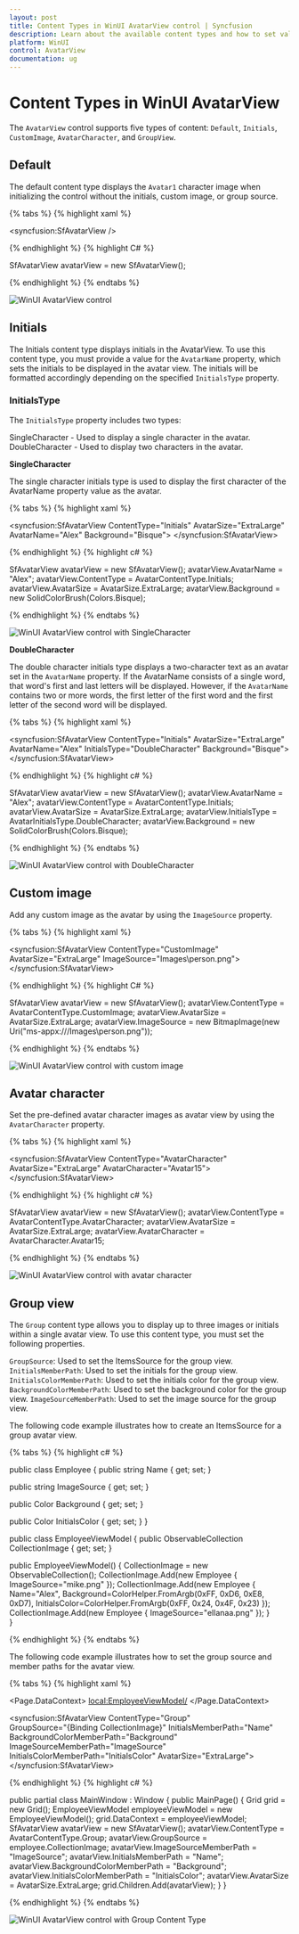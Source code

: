 ```yaml
---
layout: post 
title: Content Types in WinUI AvatarView control | Syncfusion
description: Learn about the available content types and how to set values for them in the WinUI AvatarView control.
platform: WinUI
control: AvatarView
documentation: ug
---
```


# Content Types in WinUI AvatarView

The `AvatarView` control supports five types of content: `Default`, `Initials`, `CustomImage`, `AvatarCharacter`, and `GroupView`.

## Default

The default content type displays the `Avatar1` character image when initializing the control without the initials, custom image, or group source.

{% tabs %}
{% highlight xaml %}

<syncfusion:SfAvatarView />

{% endhighlight %} 
{% highlight C# %}

SfAvatarView avatarView = new SfAvatarView();
           
{% endhighlight %}
{% endtabs %}

![WinUI AvatarView control](avatarview_images/winui_avatarview.png)

## Initials 

The Initials content type displays initials in the AvatarView. To use this content type, you must provide a value for the `AvatarName` property, which sets the initials to be displayed in the avatar view. The initials will be formatted accordingly depending on the specified `InitialsType` property.

### InitialsType

The `InitialsType` property includes two types:

SingleCharacter - Used to display a single character in the avatar.
DoubleCharacter - Used to display two characters in the avatar.

**SingleCharacter**

The single character initials type is used to display the first character of the AvatarName property value as the avatar.

{% tabs %}
{% highlight xaml %}

<syncfusion:SfAvatarView ContentType="Initials"
                         AvatarSize="ExtraLarge"
                         AvatarName="Alex"
                         Background="Bisque">
</syncfusion:SfAvatarView>

{% endhighlight %}
{% highlight c# %}
             
SfAvatarView avatarView = new SfAvatarView();
avatarView.AvatarName = "Alex";
avatarView.ContentType = AvatarContentType.Initials;
avatarView.AvatarSize = AvatarSize.ExtraLarge;
avatarView.Background = new SolidColorBrush(Colors.Bisque);

{% endhighlight %}
{% endtabs %}

![WinUI AvatarView control with SingleCharacter](avatarview_images/winui_single_character_initialstype_avatarview.png)

**DoubleCharacter**

The double character initials type displays a two-character text as an avatar set in the `AvatarName` property. If the AvatarName consists of a single word, that word's first and last letters will be displayed. However, if the `AvatarName` contains two or more words, the first letter of the first word and the first letter of the second word will be displayed.

{% tabs %}
{% highlight xaml %}

<syncfusion:SfAvatarView ContentType="Initials"
                         AvatarSize="ExtraLarge"
                         AvatarName="Alex"
                         InitialsType="DoubleCharacter"
                         Background="Bisque">
</syncfusion:SfAvatarView>

{% endhighlight %}
{% highlight c# %}
          
SfAvatarView avatarView = new SfAvatarView();
avatarView.AvatarName = "Alex";
avatarView.ContentType = AvatarContentType.Initials;
avatarView.AvatarSize = AvatarSize.ExtraLarge;
avatarView.InitialsType = AvatarInitialsType.DoubleCharacter;
avatarView.Background = new SolidColorBrush(Colors.Bisque);

{% endhighlight %}
{% endtabs %}

![WinUI AvatarView control with DoubleCharacter](avatarview_images/winui_double_character_initialstype_avatarview.png)

## Custom image

Add any custom image as the avatar by using the `ImageSource` property.

{% tabs %}
{% highlight xaml %}

<syncfusion:SfAvatarView ContentType="CustomImage"
                         AvatarSize="ExtraLarge"
                         ImageSource="Images\person.png">
</syncfusion:SfAvatarView>

{% endhighlight %} 
{% highlight C# %}

SfAvatarView avatarView = new SfAvatarView();
avatarView.ContentType = AvatarContentType.CustomImage;
avatarView.AvatarSize = AvatarSize.ExtraLarge;
avatarView.ImageSource = new BitmapImage(new Uri("ms-appx:///Images\\person.png"));
           
{% endhighlight %}
{% endtabs %}

![WinUI AvatarView control with custom image](avatarview_images/winui_imagesource_avatarview.png)

## Avatar character

Set the pre-defined avatar character images as avatar view by using the `AvatarCharacter` property.

{% tabs %}
{% highlight xaml %}

<syncfusion:SfAvatarView ContentType="AvatarCharacter"
                         AvatarSize="ExtraLarge"
                         AvatarCharacter="Avatar15">
</syncfusion:SfAvatarView>

{% endhighlight %}
{% highlight c# %}
            
SfAvatarView avatarView = new SfAvatarView();
avatarView.ContentType = AvatarContentType.AvatarCharacter;
avatarView.AvatarSize = AvatarSize.ExtraLarge;
avatarView.AvatarCharacter = AvatarCharacter.Avatar15;
            
{% endhighlight %}
{% endtabs %}

![WinUI AvatarView control with avatar character](avatarview_images/winui_avatar_character_avatarview.png)

## Group view 

The `Group` content type allows you to display up to three images or initials within a single avatar view. To use this content type, you must set the following properties.

`GroupSource`: Used to set the ItemsSource for the group view.
`InitialsMemberPath`: Used to set the initials for the group view.
`InitialsColorMemberPath`: Used to set the initials color for the group view.
`BackgroundColorMemberPath`: Used to set the background color for the group view.
`ImageSourceMemberPath`: Used to set the image source for the group view.

The following code example illustrates how to create an ItemsSource for a group avatar view.

{% tabs %}
{% highlight c# %}

public class Employee
{
   public string Name { get; set; }

   public string ImageSource { get; set; }

   public Color Background { get; set; }

   public Color InitialsColor { get; set; }
}

public class EmployeeViewModel
{
   public ObservableCollection<Employee> CollectionImage { get; set; }

   public EmployeeViewModel()
   {
      CollectionImage = new ObservableCollection<Employee>();
      CollectionImage.Add(new Employee { ImageSource="mike.png" });
      CollectionImage.Add(new Employee {  Name="Alex", Background=ColorHelper.FromArgb(0xFF, 0xD6, 0xE8, 0xD7), InitialsColor=ColorHelper.FromArgb(0xFF, 0x24, 0x4F, 0x23) });
      CollectionImage.Add(new Employee { ImageSource="ellanaa.png" });
   }    
}

{% endhighlight %}
{% endtabs %}

The following code example illustrates how to set the group source and member paths for the avatar view.

{% tabs %}
{% highlight xaml %}

<Page.DataContext>
    <local:EmployeeViewModel/>
</Page.DataContext>

<syncfusion:SfAvatarView ContentType="Group"   
                         GroupSource="{Binding CollectionImage}"
                         InitialsMemberPath="Name"
                         BackgroundColorMemberPath="Background"
                         ImageSourceMemberPath="ImageSource"
                         InitialsColorMemberPath="InitialsColor"
                         AvatarSize="ExtraLarge">
</syncfusion:SfAvatarView>

{% endhighlight %}
{% highlight c# %}

public partial class MainWindow : Window
{
   public MainPage()
   {
      Grid grid = new Grid();
      EmployeeViewModel employeeViewModel = new EmployeeViewModel();
      grid.DataContext = employeeViewModel;
      SfAvatarView avatarView = new SfAvatarView();
      avatarView.ContentType = AvatarContentType.Group;
      avatarView.GroupSource = employee.CollectionImage;
      avatarView.ImageSourceMemberPath = "ImageSource";
      avatarView.InitialsMemberPath = "Name";
      avatarView.BackgroundColorMemberPath = "Background";
      avatarView.InitialsColorMemberPath = "InitialsColor";
      avatarView.AvatarSize = AvatarSize.ExtraLarge;
      grid.Children.Add(avatarView);
   }
}

{% endhighlight %}
{% endtabs %}

![WinUI AvatarView control with Group Content Type](avatarview_images/winui_group_contenttype_avatarview.png)
